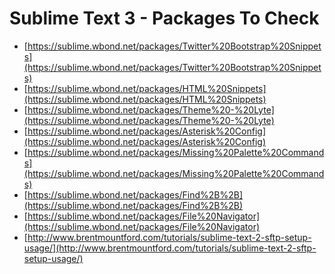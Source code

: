 Sublime Text 3 - Packages To Check
==================================

- [https://sublime.wbond.net/packages/Twitter%20Bootstrap%20Snippets](https://sublime.wbond.net/packages/Twitter%20Bootstrap%20Snippets)
- [https://sublime.wbond.net/packages/HTML%20Snippets](https://sublime.wbond.net/packages/HTML%20Snippets)
- [https://sublime.wbond.net/packages/Theme%20-%20Lyte](https://sublime.wbond.net/packages/Theme%20-%20Lyte)
- [https://sublime.wbond.net/packages/Asterisk%20Config](https://sublime.wbond.net/packages/Asterisk%20Config)
- [https://sublime.wbond.net/packages/Missing%20Palette%20Commands](https://sublime.wbond.net/packages/Missing%20Palette%20Commands)
- [https://sublime.wbond.net/packages/Find%2B%2B](https://sublime.wbond.net/packages/Find%2B%2B)
- [https://sublime.wbond.net/packages/File%20Navigator](https://sublime.wbond.net/packages/File%20Navigator)
- [http://www.brentmountford.com/tutorials/sublime-text-2-sftp-setup-usage/](http://www.brentmountford.com/tutorials/sublime-text-2-sftp-setup-usage/)
